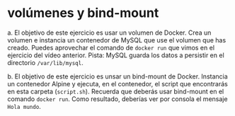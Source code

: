 # volúmenes y bind-mount

a. El objetivo de este ejercicio es usar un volumen de Docker. Crea un volumen e instancia un contenedor de MySQL que use el volumen que has creado. Puedes aprovechar el comando de `docker run` que vimos en el ejercicio del vídeo anterior.
Pista: MySQL guarda los datos a persistir en el directorio `/var/lib/mysql`.

b. El objetivo de este ejercicio es unsar un bind-mount de Docker. Instancia un contenedor Alpine y ejecuta, en el contenedor, el script que encontrarás en esta carpeta (`script.sh`). Recuerda que deberás usar bind-mount en el comando `docker run`. Como resultado, deberías ver por consola el mensaje `Hola mundo`.